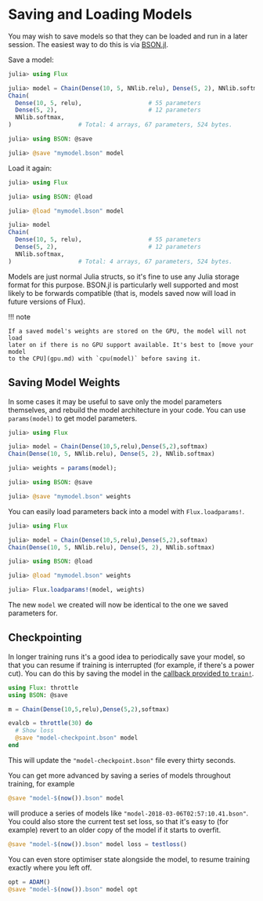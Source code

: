 # Saving and Loading Models

You may wish to save models so that they can be loaded and run in a later
session. The easiest way to do this is via
[BSON.jl](https://github.com/MikeInnes/BSON.jl).

Save a model:

```julia
julia> using Flux

julia> model = Chain(Dense(10, 5, NNlib.relu), Dense(5, 2), NNlib.softmax)
Chain(
  Dense(10, 5, relu),                   # 55 parameters
  Dense(5, 2),                          # 12 parameters
  NNlib.softmax,
)                   # Total: 4 arrays, 67 parameters, 524 bytes.

julia> using BSON: @save

julia> @save "mymodel.bson" model
```

Load it again:

```julia
julia> using Flux

julia> using BSON: @load

julia> @load "mymodel.bson" model

julia> model
Chain(
  Dense(10, 5, relu),                   # 55 parameters
  Dense(5, 2),                          # 12 parameters
  NNlib.softmax,
)                   # Total: 4 arrays, 67 parameters, 524 bytes.

```

Models are just normal Julia structs, so it's fine to use any Julia storage
format for this purpose. BSON.jl is particularly well supported and most likely
to be forwards compatible (that is, models saved now will load in future
versions of Flux).

!!! note

    If a saved model's weights are stored on the GPU, the model will not load
    later on if there is no GPU support available. It's best to [move your model
    to the CPU](gpu.md) with `cpu(model)` before saving it.

## Saving Model Weights

In some cases it may be useful to save only the model parameters themselves, and
rebuild the model architecture in your code. You can use `params(model)` to get
model parameters.

```Julia
julia> using Flux

julia> model = Chain(Dense(10,5,relu),Dense(5,2),softmax)
Chain(Dense(10, 5, NNlib.relu), Dense(5, 2), NNlib.softmax)

julia> weights = params(model);

julia> using BSON: @save

julia> @save "mymodel.bson" weights
```

You can easily load parameters back into a model with `Flux.loadparams!`.

```julia
julia> using Flux

julia> model = Chain(Dense(10,5,relu),Dense(5,2),softmax)
Chain(Dense(10, 5, NNlib.relu), Dense(5, 2), NNlib.softmax)

julia> using BSON: @load

julia> @load "mymodel.bson" weights

julia> Flux.loadparams!(model, weights)
```

The new `model` we created will now be identical to the one we saved parameters for.

## Checkpointing

In longer training runs it's a good idea to periodically save your model, so that you can resume if training is interrupted (for example, if there's a power cut). You can do this by saving the model in the [callback provided to `train!`](training/training.md).

```julia
using Flux: throttle
using BSON: @save

m = Chain(Dense(10,5,relu),Dense(5,2),softmax)

evalcb = throttle(30) do
  # Show loss
  @save "model-checkpoint.bson" model
end
```

This will update the `"model-checkpoint.bson"` file every thirty seconds.

You can get more advanced by saving a series of models throughout training, for example

```julia
@save "model-$(now()).bson" model
```

will produce a series of models like `"model-2018-03-06T02:57:10.41.bson"`. You
could also store the current test set loss, so that it's easy to (for example)
revert to an older copy of the model if it starts to overfit.

```julia
@save "model-$(now()).bson" model loss = testloss()
```

You can even store optimiser state alongside the model, to resume training
exactly where you left off.

```julia
opt = ADAM()
@save "model-$(now()).bson" model opt
```
